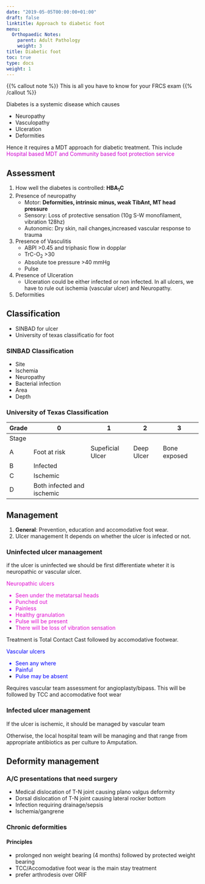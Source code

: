 ```yaml
---
date: "2019-05-05T00:00:00+01:00"
draft: false
linktitle: Approach to diabetic foot
menu:
  Orthopaedic Notes:
    parent: Adult Pathology
    weight: 3
title: Diabetic foot
toc: true
type: docs
weight: 1
---
```


{{% callout note %}}
This is all you have to know for your FRCS exam
{{% /callout %}}

Diabetes is a systemic disease which causes
- Neuropathy
- Vasculopathy
- Ulceration
- Deformities

Hence it requires a MDT approach for diabetic treatment. This include <font color = "diamond">Hospital based MDT and Community based foot protection service</font>

## Assessment

1. How well the diabetes is controlled: **HBA<sub>1</sub>C**
2.  Presence of neuropathy
    - Motor: **Deformities, intrinsic minus, weak TibAnt, MT head pressure**
    - Sensory: Loss of protective sensation (10g S-W monofilament, vibration 128hz)
    - Autonomic: Dry skin, nail changes,increased vascular response to trauma
3.  Presence of Vasculitis
    - ABPI >0.45 and triphasic flow in dopplar
    - TrC-O<sub>2</sub> >30
    - Absolute toe pressure >40 mmHg
    - Pulse
4.  Presence of Ulceration
    - Ulceration could be either infected or non infected. In all ulcers, we have to rule out ischemia (vascular ulcer) and Neuropathy.
5.  Deformities

## Classification

- SINBAD for ulcer
- University of texas classificatio for foot

### SINBAD Classification
- Site
- Ischemia
- Neuropathy
- Bacterial infection
- Area
- Depth
### University of Texas Classification
Grade|0|1|2|3|
|--|--|--|--|--|
|Stage|
|A|Foot at risk|Supeficial Ulcer|Deep Ulcer|Bone exposed|
|B|Infected|
|C|Ischemic|
|D|Both infected and ischemic|

## Management

1. **General**: Prevention, education and accomodative foot wear.
2. Ulcer management
   It depends on whether the ulcer is infected or not.
### Uninfected ulcer manaagement   
   if the ulcer is uninfected we should be first differentiate wheter it is neuropathic or vascular ulcer.

<font color = "emerald"> Neuropathic ulcers 
 - Seen under the metatarsal heads
 - Punched out
 - Painless
 - Healthy granulation
 - Pulse will be present
 - There will be loss of vibration sensation </font>
 
 Treatment is Total Contact Cast followed by accomodative footwear.
 
<font color="blue"> Vascular ulcers
 - Seen any where
 - Painful
 - Pulse may be absent</font>

Requires vascular team assessment for angioplasty/bipass. This will be followed by TCC and accomodative foot wear

### Infected ulcer management

If the ulcer is ischemic, it should be managed by vascular team

Otherwise, the local hospital team will be managing and that range from appropriate antibiotics as per culture to Amputation.

## Deformity management
### A/C presentations that need surgery

- Medical dislocation of T-N joint causing plano valgus deformity
- Dorsal dislocation of T-N joint causing lateral rocker bottom
- Infection requiring drainage/sepsis
- Ischemia/gangrene

### Chronic deformities

#### Principles
- prolonged non weight bearing (4 months) followed by protected weight bearing
- TCC/Accomodative foot wear is the main stay treatment
- prefer arthrodesis over ORIF


